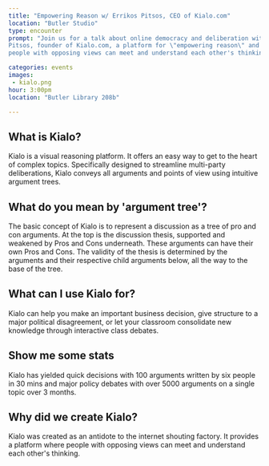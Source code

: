 ```yaml
---
title: "Empowering Reason w/ Errikos Pitsos, CEO of Kialo.com"
location: "Butler Studio"
type: encounter
prompt: "Join us for a talk about online democracy and deliberation with Errikos
Pitsos, founder of Kialo.com, a platform for \"empowering reason\" and \"where
people with opposing views can meet and understand each other's thinking.\""

categories: events
images:
 - kialo.png
hour: 3:00pm
location: "Butler Library 208b"

---
```



## What is Kialo?

Kialo is a visual reasoning platform. It offers an easy way to get to
the heart of complex topics. Specifically designed to streamline multi-party
deliberations, Kialo conveys all arguments and points of view using intuitive
argument trees.

## What do you mean by 'argument tree'?

The basic concept of Kialo is to represent a discussion as a tree of pro and
con arguments. At the top is the discussion thesis, supported and weakened by
Pros and Cons underneath. These arguments can have their own Pros and Cons.
The validity of the thesis is determined by the arguments and their respective
child arguments below, all the way to the base of the tree.

## What can I use Kialo for?

Kialo can help you make an important business decision, give structure to a
major political disagreement, or let your classroom consolidate new knowledge
through interactive class debates.

##  Show me some stats

Kialo has yielded quick decisions with 100 arguments written by six people in
30 mins and major policy debates with over 5000 arguments on a single topic
over 3 months.

## Why did we create Kialo?

Kialo was created as an antidote to the internet shouting factory. It
provides a platform where people with opposing views can meet and understand
each other's thinking.




